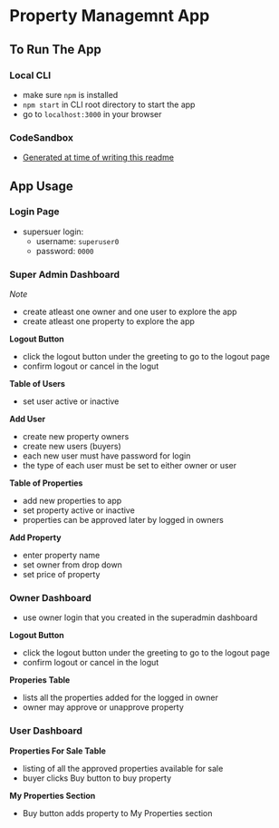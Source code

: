 # Property Managemnt App

## To Run The App

### Local CLI
- make sure `npm` is installed 
- `npm start` in CLI root directory to start the app
- go to `localhost:3000` in your browser

### CodeSandbox

- [Generated at time of writing this readme](https://jqj85.csb.app/)

## App Usage

### Login Page

- supersuer login:
    - username: `superuser0`
    - password: `0000`

### Super Admin Dashboard 

*Note*
- create atleast one owner and one user to explore the app 
- create atleast one property to explore the app 

**Logout Button**
- click the logout button under the greeting to go to the logout page
- confirm logout or cancel in the logut 

**Table of Users**
- set user active or inactive

**Add User**
- create new property owners 
- create new users (buyers)
- each new user must have password for login
- the type of each user must be set to either owner or user

**Table of Properties**
- add new properties to app 
- set property active or inactive
- properties can be approved later by logged in owners 

**Add Property**
- enter property name
- set owner from drop down
- set price of property

### Owner Dashboard

- use owner login that you created in the superadmin dashboard 

**Logout Button**
- click the logout button under the greeting to go to the logout page
- confirm logout or cancel in the logut 


**Properies Table**
- lists all the properties added for the logged in owner 
- owner may approve or unapprove property

### User Dashboard 

**Properties For Sale Table**
- listing of all the approved properties available for sale
- buyer clicks Buy button to buy property

**My Properties Section**
- Buy button adds property to My Properties section 



